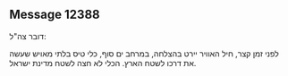 ## Message 12388

דובר צה"ל:

לפני זמן קצר, חיל האוויר יירט בהצלחה, במרחב ים סוף, כלי טיס בלתי מאויש שעשה את דרכו לשטח הארץ. הכלי לא חצה לשטח מדינת ישראל.


